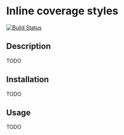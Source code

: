 # Inline coverage styles

[![Build Status](https://travis-ci.org/stephanebachelier/inline-coverage-styles.svg?branch=master)](https://travis-ci.org/stephanebachelier/inline-coverage-styles)

## Description

TODO 

## Installation

TODO 

## Usage 

TODO
